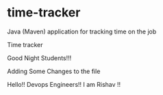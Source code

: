 # time-tracker
Java (Maven) application for tracking time on the job

Time tracker

Good Night Students!!!


Adding Some Changes to the file


Hello!! Devops Engineers!!
I am Rishav !!
